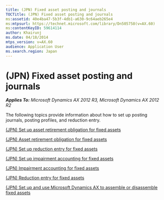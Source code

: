 ```yaml
---
title: (JPN) Fixed asset posting and journals
TOCTitle: (JPN) Fixed asset posting and journals
ms:assetid: 40e4ba47-5b3f-4db1-a630-9c64aeb265e4
ms:mtpsurl: https://technet.microsoft.com/library/Dn505758(v=AX.60)
ms:contentKeyID: 59614114
author: Khairunj
ms.date: 04/18/2014
mtps_version: v=AX.60
audience: Application User
ms.search.region: Japan
---
```


# (JPN) Fixed asset posting and journals 


_**Applies To:** Microsoft Dynamics AX 2012 R3, Microsoft Dynamics AX 2012 R2_

The following topics provide information about how to set up posting journals, posting profiles, and reduction entry.

[(JPN) Set up asset retirement obligation for fixed assets](jpn-set-up-asset-retirement-obligation-for-fixed-assets.md)

[(JPN) Asset retirement obligation for fixed assets](jpn-asset-retirement-obligation-for-fixed-assets.md)

[(JPN) Set up reduction entry for fixed assets](jpn-set-up-reduction-entry-for-fixed-assets.md)

[(JPN) Set up impairment accounting for fixed assets](jpn-set-up-impairment-accounting-for-fixed-assets.md)

[(JPN) Impairment accounting for fixed assets](jpn-impairment-accounting-for-fixed-assets.md)

[(JPN) Reduction entry for fixed assets](jpn-reduction-entry-for-fixed-assets.md)

[(JPN) Set up and use Microsoft Dynamics AX to assemble or disassemble fixed assets](jpn-set-up-and-use-microsoft-dynamics-ax-to-assemble-or-disassemble-fixed-assets.md)

  


